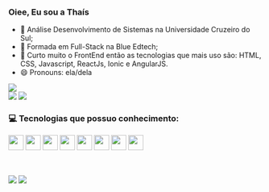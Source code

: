 ### Oiee, Eu sou a Thaís


  
- 🌱 Análise Desenvolvimento de Sistemas na Universidade Cruzeiro do Sul;
- 🌱 Formada em Full-Stack na Blue Edtech;
- 🎒 Curto muito o FrontEnd então as tecnologias que mais uso são: HTML, CSS, Javascript, ReactJs, Ionic e AngularJS.
- 😄 Pronouns: ela/dela

<p >
  <img src="https://github-profile-summary-cards.vercel.app/api/cards/profile-details?username=Thais-Mont&theme=dracula"/> <br />
  <img src="https://github-profile-summary-cards.vercel.app/api/cards/repos-per-language?username=Thais-Mont&theme=dracula"/>  
   <img src="https://github-profile-summary-cards.vercel.app/api/cards/stats?username=Thais-Mont&theme=dracula"/>
  
</p>

  
### 💻 Tecnologias que possuo conhecimento:

<p>

<img src="https://img.shields.io/badge/html5-%23E34F26.svg?style=for-the-badge&logo=html5&logoColor=white" style="margin-bottom: 4px;" height="30px">
<img src="https://img.shields.io/badge/css3-%231572B6.svg?style=for-the-badge&logo=css3&logoColor=white" style="margin-bottom: 4px;" height="30px">
<img src="https://img.shields.io/badge/javascript-%23323330.svg?style=for-the-badge&logo=javascript&logoColor=%23F7DF1E" style="margin-bottom: 4px;" height="30px">
 <img src="https://img.shields.io/badge/typescript-%23007ACC.svg?style=for-the-badge&logo=typescript&logoColor=white" style="margin-bottom: 4px;" height="30px">
  <img src="https://img.shields.io/badge/react-%2320232a.svg?style=for-the-badge&logo=react&logoColor=%2361DAFB" style="margin-bottom: 4px;" height="30px">
    <img src="https://img.shields.io/badge/figma-B200FF.svg?style=for-the-badge&logo=figma&logoColor=white" style="margin-bottom: 4px;" height="30px">
     <img src="https://img.shields.io/badge/Ionic-%233880FF.svg?style=for-the-badge&logo=Ionic&logoColor=white" style="margin-bottom: 4px;" height="30px">
        <img src="https://img.shields.io/badge/tailwindcss-%2338B2AC.svg?style=for-the-badge&logo=tailwind-css&logoColor=white" style="margin-bottom: 4px;" height="30px">

  
</p>
 
 ##
  <div style="display: inline_block"><br>
  <a href = "mailto:thais.vmonteiro@gmail.com"><img src="https://img.shields.io/badge/-Gmail-%23333?style=for-the-badge&logo=gmail&logoColor=white" target="_blank"></a>
  <a href="https://www.linkedin.com/in/thaís-vieira-monteiro/" target="_blank"><img src="https://img.shields.io/badge/-LinkedIn-%230077B5?style=for-the-badge&logo=linkedin&logoColor=white" target="_blank"></a> 

</div>
